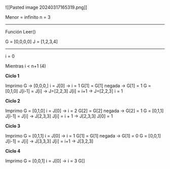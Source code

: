 ![[Pasted image 20240317165319.png]]


Menor = infinito
n = 3

------------------------------------
Función Leer()

G = [0,0,0,0]
J = [1,2,3,4]

-----------------------------------------------
i = 0

Mientras i < n+1 (4)

**Ciclo 1**

Imprimo G -> [0,0,0,]
i = J[0] -> i = 1
G[1] = G[1] negada -> G[1] = 1
G = [0,1,0]
J[i-1] = J[i] -> J=[2,2,3]
J[i] = i+1 -> J=[2,2,3]
i = 1

**Ciclo 2**

Imprimo G = [0,1,0]
i = J[0] -> i = 2
G[2] = G[2] negada -> G[2] = 1
G = [0,1,1]
J[i-1] = J[i] -> J[2,3,3]
J[i] = i + 1 -> J[2,3,3]
J[0] = 1

**Ciclo 3**

Imprimo G = [0,1,1]
i = J[0] -> i = 1
G[1] = G[1] negada -> G[1] = 0
G = [0,0,1]
J[i-1] = J[i] -> J[3,3,3]
J[i] = i+1 -> J[3,2,3]


**Ciclo 4**

Imprimo G = [0,0,1]
i = J[0] -> i = 3
G[]



